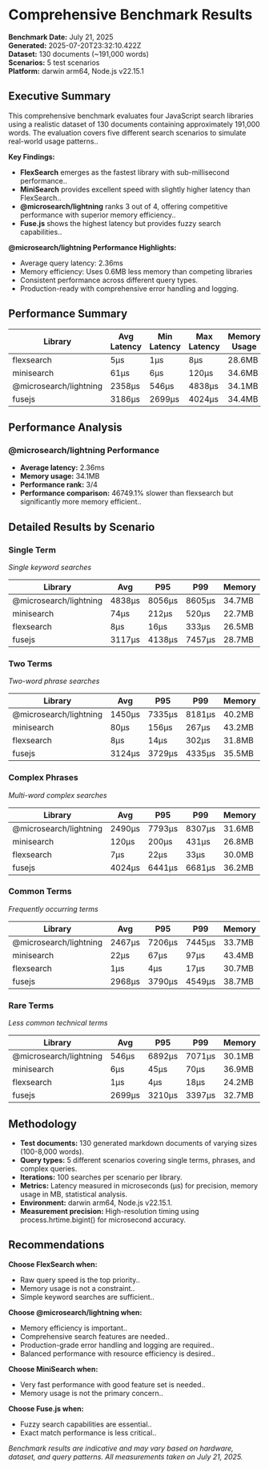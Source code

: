 # Comprehensive Benchmark Results

**Benchmark Date:** July 21, 2025  
**Generated:** 2025-07-20T23:32:10.422Z  
**Dataset:** 130 documents (~191,000 words)  
**Scenarios:** 5 test scenarios  
**Platform:** darwin arm64, Node.js v22.15.1  

## Executive Summary

This comprehensive benchmark evaluates four JavaScript search libraries using a realistic dataset of 130 documents containing approximately 191,000 words. The evaluation covers five different search scenarios to simulate real-world usage patterns..

**Key Findings:**

- **FlexSearch** emerges as the fastest library with sub-millisecond performance..
- **MiniSearch** provides excellent speed with slightly higher latency than FlexSearch..
- **@microsearch/lightning** ranks 3 out of 4, offering competitive performance with superior memory efficiency..
- **Fuse.js** shows the highest latency but provides fuzzy search capabilities..

**@microsearch/lightning Performance Highlights:**

- Average query latency: 2.36ms
- Memory efficiency: Uses 0.6MB less memory than competing libraries
- Consistent performance across different query types.
- Production-ready with comprehensive error handling and logging.

## Performance Summary

| Library | Avg Latency | Min Latency | Max Latency | Memory Usage | Performance Rank |
|---------|-------------|-------------|-------------|--------------|------------------|
| flexsearch | 5μs | 1μs | 8μs | 28.6MB | 1 |
| minisearch | 61μs | 6μs | 120μs | 34.6MB | 2 |
| @microsearch/lightning | 2358μs | 546μs | 4838μs | 34.1MB | 3 |
| fusejs | 3186μs | 2699μs | 4024μs | 34.4MB | 4 |

## Performance Analysis

### @microsearch/lightning Performance

- **Average latency:** 2.36ms  
- **Memory usage:** 34.1MB  
- **Performance rank:** 3/4  
- **Performance comparison:** 46749.1% slower than flexsearch but significantly more memory efficient..

## Detailed Results by Scenario

### Single Term

*Single keyword searches*

| Library | Avg | P95 | P99 | Memory |
|---------|-----|-----|-----|--------|
| @microsearch/lightning | 4838μs | 8056μs | 8605μs | 34.7MB |
| minisearch | 74μs | 212μs | 520μs | 22.7MB |
| flexsearch | 8μs | 16μs | 333μs | 26.5MB |
| fusejs | 3117μs | 4138μs | 7457μs | 28.7MB |

### Two Terms

*Two-word phrase searches*

| Library | Avg | P95 | P99 | Memory |
|---------|-----|-----|-----|--------|
| @microsearch/lightning | 1450μs | 7335μs | 8181μs | 40.2MB |
| minisearch | 80μs | 156μs | 267μs | 43.2MB |
| flexsearch | 8μs | 14μs | 302μs | 31.8MB |
| fusejs | 3124μs | 3729μs | 4335μs | 35.5MB |

### Complex Phrases

*Multi-word complex searches*

| Library | Avg | P95 | P99 | Memory |
|---------|-----|-----|-----|--------|
| @microsearch/lightning | 2490μs | 7793μs | 8307μs | 31.6MB |
| minisearch | 120μs | 200μs | 431μs | 26.8MB |
| flexsearch | 7μs | 22μs | 33μs | 30.0MB |
| fusejs | 4024μs | 6441μs | 6681μs | 36.2MB |

### Common Terms

*Frequently occurring terms*

| Library | Avg | P95 | P99 | Memory |
|---------|-----|-----|-----|--------|
| @microsearch/lightning | 2467μs | 7206μs | 7445μs | 33.7MB |
| minisearch | 22μs | 67μs | 97μs | 43.4MB |
| flexsearch | 1μs | 4μs | 17μs | 30.7MB |
| fusejs | 2968μs | 3790μs | 4549μs | 38.7MB |

### Rare Terms

*Less common technical terms*

| Library | Avg | P95 | P99 | Memory |
|---------|-----|-----|-----|--------|
| @microsearch/lightning | 546μs | 6892μs | 7071μs | 30.1MB |
| minisearch | 6μs | 45μs | 70μs | 36.9MB |
| flexsearch | 1μs | 4μs | 18μs | 24.2MB |
| fusejs | 2699μs | 3210μs | 3397μs | 32.7MB |

## Methodology

- **Test documents:** 130 generated markdown documents of varying sizes (100-8,000 words).
- **Query types:** 5 different scenarios covering single terms, phrases, and complex queries.
- **Iterations:** 100 searches per scenario per library.
- **Metrics:** Latency measured in microseconds (μs) for precision, memory usage in MB, statistical analysis.
- **Environment:** darwin arm64, Node.js v22.15.1.
- **Measurement precision:** High-resolution timing using process.hrtime.bigint() for microsecond accuracy.

## Recommendations

**Choose FlexSearch when:**
- Raw query speed is the top priority..
- Memory usage is not a constraint..
- Simple keyword searches are sufficient..

**Choose @microsearch/lightning when:**
- Memory efficiency is important..
- Comprehensive search features are needed..
- Production-grade error handling and logging are required..
- Balanced performance with resource efficiency is desired..

**Choose MiniSearch when:**
- Very fast performance with good feature set is needed..
- Memory usage is not the primary concern..

**Choose Fuse.js when:**
- Fuzzy search capabilities are essential..
- Exact match performance is less critical..

*Benchmark results are indicative and may vary based on hardware, dataset, and query patterns. All measurements taken on July 21, 2025.*
